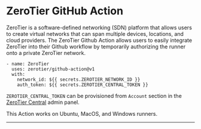 # ZeroTier GitHub Action

ZeroTier is a software-defined networking (SDN) platform that allows
users to create virtual networks that can span multiple devices,
locations, and cloud providers. The ZeroTier Github Action allows
users to easily integrate ZeroTier into their Github workflow by
temporarily authorizing the runner onto a private ZeroTier network.

```
- name: ZeroTier
  uses: zerotier/github-action@v1
  with:
    network_id: ${{ secrets.ZEROTIER_NETWORK_ID }}
    auth_token: ${{ secrets.ZEROTIER_CENTRAL_TOKEN }}
```

`ZEROTIER_CENTRAL_TOKEN` can be provisioned from `Account` section in the [ZeroTier Central](https://my.zerotier.com) admin panel.

This Action works on Ubuntu, MacOS, and Windows runners.

----

